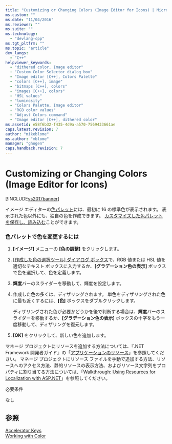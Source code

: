 ```yaml
---
title: "Customizing or Changing Colors (Image Editor for Icons) | Microsoft Docs"
ms.custom: ""
ms.date: "11/04/2016"
ms.reviewer: ""
ms.suite: ""
ms.technology: 
  - "devlang-cpp"
ms.tgt_pltfrm: ""
ms.topic: "article"
dev_langs: 
  - "C++"
helpviewer_keywords: 
  - "dithered color, Image editor"
  - "Custom Color Selector dialog box"
  - "Image editor [C++], Colors Palette"
  - "colors [C++], image"
  - "bitmaps [C++], colors"
  - "images [C++], colors"
  - "HSL values"
  - "luminosity"
  - "Colors Palette, Image editor"
  - "RGB color values"
  - "Adjust Colors command"
  - "Image editor [C++], dithered color"
ms.assetid: e58f6b32-f435-4d9a-a570-7569433661ae
caps.latest.revision: 7
author: "mikeblome"
ms.author: "mblome"
manager: "ghogen"
caps.handback.revision: 7
---
```

# Customizing or Changing Colors (Image Editor for Icons)
[!INCLUDE[vs2017banner](../assembler/inline/includes/vs2017banner.md)]

イメージ エディターの[色パレット](../Topic/Colors%20Window%20\(Image%20Editor%20for%20Icons\).md)には、最初に 16 の標準色が表示されます。  表示された色以外にも、独自の色を作成できます。  [カスタマイズした色パレットを保存し、読み込む](../windows/saving-and-loading-different-color-palettes-image-editor-for-icons.md)ことができます。  
  
### 色パレットで色を変更するには  
  
1.  **\[イメージ\]** メニューの **\[色の調整\]** をクリックします。  
  
2.  [&#91;作成した色の選択ツール&#93; ダイアログ ボックス](../windows/custom-color-selector-dialog-box-image-editor-for-icons.md)で、RGB 値または HSL 値を適切なテキスト ボックスに入力するか、**\[グラデーション色の表示\]** ボックスで色を選択して、色を定義します。  
  
3.  **輝度**バーのスライダーを移動して、輝度を設定します。  
  
4.  作成した色の多くは、ディザリングされます。  単色をディザリングされた色に最も近くするには、**\[色\]** ボックスをダブルクリックします。  
  
     ディザリングされた色が必要かどうかを後で判断する場合は、**輝度**バーのスライダーを移動するか、**\[グラデーション色の表示\]** ボックスの十字をもう一度移動して、ディザリングを復元します。  
  
5.  **\[OK\]** をクリックして、新しい色を追加します。  
  
 マネージ プロジェクトにリソースを追加する方法については、『.NET Framework 開発者ガイド』の「[アプリケーションのリソース](../Topic/Resources%20in%20Desktop%20Apps.md)」を参照してください。 マネージ プロジェクトにリソース ファイルを手動で追加する方法、リソースへのアクセス方法、静的リソースの表示方法、およびリソース文字列をプロパティに割り当てる方法については、「[Walkthrough: Using Resources for Localization with ASP.NET](../Topic/Walkthrough:%20Using%20Resources%20for%20Localization%20with%20ASP.NET.md)」を参照してください。  
  
 必要条件  
  
 なし  
  
## 参照  
 [Accelerator Keys](../mfc/accelerator-keys-image-editor-for-icons.md)   
 [Working with Color](../mfc/working-with-color-image-editor-for-icons.md)